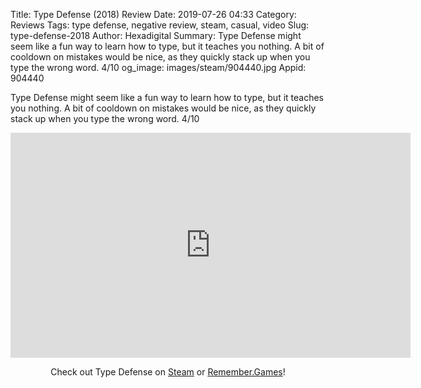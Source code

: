 Title: Type Defense (2018) Review
Date: 2019-07-26 04:33
Category: Reviews
Tags: type defense, negative review, steam, casual, video
Slug: type-defense-2018
Author: Hexadigital
Summary: Type Defense might seem like a fun way to learn how to type, but it teaches you nothing. A bit of cooldown on mistakes would be nice, as they quickly stack up when you type the wrong word. 4/10
og_image: images/steam/904440.jpg
Appid: 904440

Type Defense might seem like a fun way to learn how to type, but it teaches you nothing. A bit of cooldown on mistakes would be nice, as they quickly stack up when you type the wrong word. 4/10

<center><iframe src="https://www.youtube.com/embed/6GYBTfKXXCk?feature=oembed" allow="accelerometer; autoplay; encrypted-media; gyroscope; picture-in-picture" width="640" height="360" frameborder="0"></iframe>

Check out Type Defense on [Steam](https://store.steampowered.com/app/904440/?curator_clanid=34633900) or [Remember.Games](https://remember.games/game/6017/)!</center>